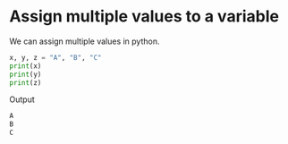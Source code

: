 # Assign multiple values to a variable

We can assign multiple values in python.

```python
x, y, z = "A", "B", "C"
print(x)
print(y)
print(z)
```

Output

```python
A
B
C
```